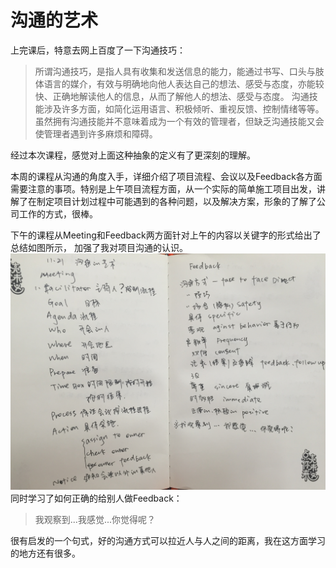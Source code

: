 # 沟通的艺术
上完课后，特意去网上百度了一下沟通技巧：
>所谓沟通技巧，是指人具有收集和发送信息的能力，能通过书写、口头与肢体语言的媒介，有效与明确地向他人表达自己的想法、感受与态度，亦能较快、正确地解读他人的信息，从而了解他人的想法、感受与态度。 沟通技能涉及许多方面，如简化运用语言、积极倾听、重视反馈、控制情绪等等。虽然拥有沟通技能并不意味着成为一个有效的管理者，但缺乏沟通技能又会使管理者遇到许多麻烦和障碍。

经过本次课程，感觉对上面这种抽象的定义有了更深刻的理解。

本周的课程从沟通的角度入手，详细介绍了项目流程、会议以及Feedback各方面需要注意的事项。特别是上午项目流程方面，从一个实际的简单施工项目出发，讲解了在制定项目计划过程中可能遇到的各种问题，以及解决方案，形象的了解了公司工作的方式，很棒。

下午的课程从Meeting和Feedback两方面针对上午的内容以关键字的形式给出了总结如图所示，
加强了我对项目沟通的认识。
![Keywords](IMG_1132.JPG)
同时学习了如何正确的给别人做Feedback：

>我观察到...我感觉...你觉得呢？

很有启发的一个句式，好的沟通方式可以拉近人与人之间的距离，我在这方面学习的地方还有很多。